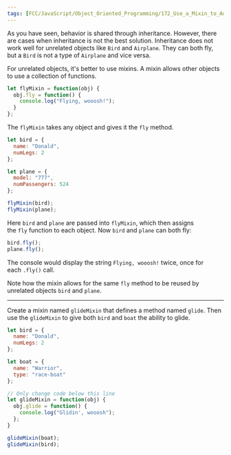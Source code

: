 ```yaml
---
tags: [FCC/JavaScript/Object_Oriented_Programming/172_Use_a_Mixin_to_Add_Common_Behavior_Between_Unrelated_Objects]
---
```

As you have seen, behavior is shared through inheritance. However, there are cases when inheritance is not the best solution. Inheritance does not work well for unrelated objects like `Bird` and `Airplane`. They can both fly, but a `Bird` is not a type of `Airplane` and vice versa.

For unrelated objects, it's better to use mixins. A mixin allows other objects to use a collection of functions.

```js
let flyMixin = function(obj) {
  obj.fly = function() {
    console.log("Flying, wooosh!");
  }
};
```

The `flyMixin` takes any object and gives it the `fly` method.

```js
let bird = {
  name: "Donald",
  numLegs: 2
};

let plane = {
  model: "777",
  numPassengers: 524
};

flyMixin(bird);
flyMixin(plane);
```

Here `bird` and `plane` are passed into `flyMixin`, which then assigns the `fly` function to each object. Now `bird` and `plane` can both fly:

```js
bird.fly();
plane.fly();
```

The console would display the string `Flying, wooosh!` twice, once for each `.fly()` call.

Note how the mixin allows for the same `fly` method to be reused by unrelated objects `bird` and `plane`.

---

Create a mixin named `glideMixin` that defines a method named `glide`. Then use the `glideMixin` to give both `bird` and `boat` the ability to glide.

```js
let bird = {
  name: "Donald",
  numLegs: 2
};

let boat = {
  name: "Warrior",
  type: "race-boat"
};

// Only change code below this line
let glideMixin = function(obj) {
  obj.glide = function() {
    console.log("Glidin', wooosh");
  };
}

glideMixin(boat);
glideMixin(bird);
```
